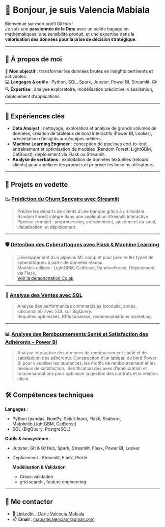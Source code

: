 # 👋 Bonjour, je suis Valencia Mabiala

Bienvenue sur mon profil GitHub !  
Je suis une **passionnée de la Data** avec un solide bagage en mathématiques, une sensibilité produit, et une expertise dans la **valorisation des données pour la prise de décision stratégique**.

---

## 🧠 À propos de moi

🎯 **Mon objectif** : transformer les données brutes en insights pertinents et activables.  
💻 **Langages & outils** : Python, SQL, Spark, Jupyter, Power BI, Streamlit, Git  
🔍 **Expertise** : analyse exploratoire, modélisation prédictive, visualisation, déploiement d’applications

---

## 💼 Expériences clés

- **Data Analyst** : nettoyage, exploration et analyse de grands volumes de données, création de tableaux de bord interactifs (Power BI, Looker), présentation d’insights aux équipes métiers.
- **Machine Learning Engineer** : conception de pipelines end-to-end, entraînement et optimisation de modèles (Random Forest, LightGBM, CatBoost), déploiement via Flask ou Streamlit.
- **Analyse de verbatims** : exploitation de données textuelles (retours clients) pour améliorer les produits et prioriser les besoins utilisateurs.

---

## 📌 Projets en vedette

### 📉 [Prédiction du Churn Bancaire avec Streamlit](https://github.com/mabialavalencia/churn-prediction-streamlit)

> Prédire les départs de clients d’une banque grâce à un modèle Random Forest intégré dans une application Streamlit interactive.  
> Pipeline complet : preprocessing, entraînement, ajustement du seuil, visualisation, et déploiement.

---

### 🛡️ [Détection des Cyberattaques avec Flask & Machine Learning](https://github.com/mabialavalencia/D-tection-des-types-d-attaques-avec-machine-Learning)

> Développement d’un pipeline ML complet pour prédire les types de cyberattaques à partir de données réseau.  
> Modèles utilisés : LightGBM, CatBoost, RandomForest. Déploiement via Flask.  
> [Voir la démonstration Colab](https://colab.research.google.com/drive/1J9m_LSlOOqgPCQqNDJu7qam9U5hsbic7?usp=sharing)

---

### 🧾 [Analyse des Ventes avec SQL](https://github.com/mabialavalencia/Projet1SQLVentes)

> Analyse des performances commerciales (produits, zones, saisonnalité) avec SQL sur BigQuery.  
> Requêtes optimisées, KPIs business, recommandations marketing.

---

### 📊 [Analyse des Remboursements Santé et Satisfaction des Adhérents – Power BI](https://github.com/mabialavalencia/Projet-powerbi-assurance)

> Analyse interactive des données de remboursement santé et de satisfaction des adhérents.
> Construction d’un tableau de bord Power BI pour visualiser les tendances, les motifs de remboursement et les niveaux de satisfaction.
> Identification des axes d’amélioration et recommandations pour optimiser la gestion des contrats et la relation client.

## 🛠️ Compétences techniques

**Langages** :  
- Python (pandas, NumPy, Scikit-learn, Flask, Seaborn, Matplotlib,LightGBM, CatBoost)  
- SQL (BigQuery, PostgreSQL)

**Outils & écosystème** :  
- Jupyter, Git & GitHub, Spark, Streamlit, Flask, Power BI, Looker  
- Déploiement : Streamlit, Flask, Pickle

  **Modélisation & Validation**
  - Cross-validation
  - grid search , feature engineering

---

## 🤝 Me contacter

- 🔗 [LinkedIn – Darie Valencia Mabiala](https://www.linkedin.com/in/darie-valencia-mabiala)
- 📫 **Email** : mabialavalenciam@gmail.com




